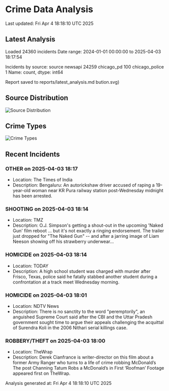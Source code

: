 # Crime Data Analysis
Last updated: Fri Apr  4 18:18:10 UTC 2025

## Latest Analysis

Loaded 24360 incidents
Date range: 2024-01-01 00:00:00 to 2025-04-03 18:17:54

Incidents by source:
source
newsapi           24259
chicago_pd          100
chicago_police        1
Name: count, dtype: int64

Report saved to reports/latest_analysis.md
bution.svg)

## Source Distribution
![Source Distribution](images/source_distribution.svg)

## Crime Types
![Crime Types](images/crime_types.svg)

## Recent Incidents

### OTHER on 2025-04-03 18:17
- Location: The Times of India
- Description: Bengaluru: An autorickshaw driver accused of raping a 19-year-old woman near KR Pura railway station post-Wednesday midnight has been arrested.


### SHOOTING on 2025-04-03 18:14
- Location: TMZ
- Description: O.J. Simpson's getting a shout-out in the upcoming 'Naked Gun' film reboot ... but it's not exactly a ringing endorsement. The trailer just dropped for "The Naked Gun" -- and after a jarring image of Liam Neeson showing off his strawberry underwear…


### HOMICIDE on 2025-04-03 18:14
- Location: TODAY
- Description: A high school student was charged with murder after Frisco, Texas, police said he fatally stabbed another student during a confrontation at a track meet Wednesday morning.


### HOMICIDE on 2025-04-03 18:01
- Location: NDTV News
- Description: There is no sanctity to the word &quot;peremptorily&quot;, an anguished Supreme Court said after the CBI and the Uttar Pradesh government sought time to argue their appeals challenging the acquittal of Surendra Koli in the 2006 Nithari serial killings case.


### ROBBERY/THEFT on 2025-04-03 18:00
- Location: TheWrap
- Description: Derek Cianfrance is writer-director on this film about a former Army Ranger who turns to a life of crime robbing McDonald’s
The post Channing Tatum Robs a McDonald’s in First ‘Roofman’ Footage appeared first on TheWrap.

Analysis generated at: Fri Apr  4 18:18:10 UTC 2025
